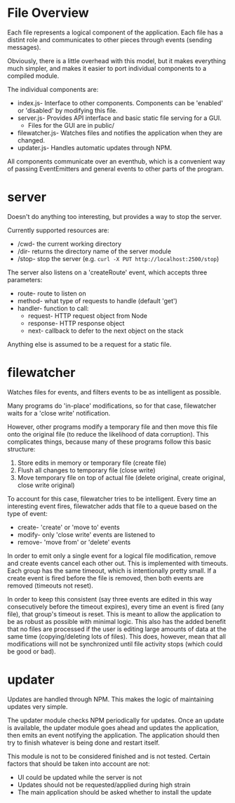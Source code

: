File Overview
=============

Each file represents a logical component of the application.  Each file has a distint role and communicates to other pieces through events (sending messages).

Obviously, there is a little overhead with this model, but it makes everything much simpler, and makes it easier to port individual components to a compiled module.

The individual components are:

* index.js- Interface to other components. Components can be 'enabled' or 'disabled' by modifying this file.
* server.js- Provides API interface and basic static file serving for a GUI.
  * Files for the GUI are in public/
* filewatcher.js- Watches files and notifies the application when they are changed.
* updater.js- Handles automatic updates through NPM.

All components communicate over an eventhub, which is a convenient way of passing EventEmitters and general events to other parts of the program.

server
======

Doesn't do anything too interesting, but provides a way to stop the server.

Currently supported resources are:

* /cwd- the current working directory
* /dir- returns the directory name of the server module
* /stop- stop the server (e.g. `curl -X PUT http://localhost:2500/stop`)

The server also listens on a 'createRoute' event, which accepts three parameters:

* route- route to listen on
* method- what type of requests to handle (default 'get')
* handler- function to call:
  * request- HTTP request object from Node
  * response- HTTP response object
  * next- callback to defer to the next object on the stack

Anything else is assumed to be a request for a static file.

filewatcher
===========

Watches files for events, and filters events to be as intelligent as possible.

Many programs do 'in-place' modifications, so for that case, filewatcher waits for a 'close write' notification.

However, other programs modify a temporary file and then move this file onto the original file (to reduce the likelihood of data corruption).  This complicates things, because many of these programs follow this basic structure:

1. Store edits in memory or temporary file (create file)
2. Flush all changes to temporary file (close write)
3. Move temporary file on top of actual file (delete original, create original, close write original)

To account for this case, filewatcher tries to be intelligent. Every time an interesting event fires, filewatcher adds that file to a queue based on the type of event:

* create- 'create' or 'move to' events
* modify- only 'close write' events are listened to
* remove- 'move from' or 'delete' events

In order to emit only a single event for a logical file modification, remove and create events cancel each other out. This is implemented with timeouts. Each group has the same timeout, which is intentionally pretty small. If a create event is fired before the file is removed, then both events are removed (timeouts not reset).

In order to keep this consistent (say three events are edited in this way consecutively before the timeout expires), every time an event is fired (any file), that group's timeout is reset. This is meant to allow the application to be as robust as possible with minimal logic. This also has the added benefit that no files are processed if the user is editing large amounts of data at the same time (copying/deleting lots of files). This does, however, mean that all modifications will not be synchronized until file activity stops (which could be good or bad).

updater
=======

Updates are handled through NPM. This makes the logic of maintaining updates very simple.

The updater module checks NPM periodically for updates. Once an update is available, the updater module goes ahead and updates the application, then emits an event notifying the application. The application should then try to finish whatever is being done and restart itself.

This module is not to be considered finished and is not tested. Certain factors that should be taken into account are not:

* UI could be updated while the server is not
* Updates should not be requested/applied during high strain
* The main application should be asked whether to install the update
